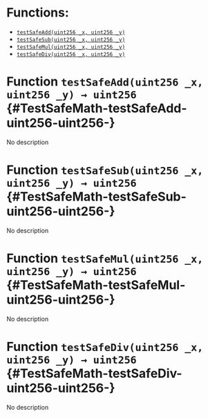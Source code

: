 

# Functions:
- [`testSafeAdd(uint256 _x, uint256 _y)`](#TestSafeMath-testSafeAdd-uint256-uint256-)
- [`testSafeSub(uint256 _x, uint256 _y)`](#TestSafeMath-testSafeSub-uint256-uint256-)
- [`testSafeMul(uint256 _x, uint256 _y)`](#TestSafeMath-testSafeMul-uint256-uint256-)
- [`testSafeDiv(uint256 _x, uint256 _y)`](#TestSafeMath-testSafeDiv-uint256-uint256-)


# Function `testSafeAdd(uint256 _x, uint256 _y) → uint256` {#TestSafeMath-testSafeAdd-uint256-uint256-}
No description
# Function `testSafeSub(uint256 _x, uint256 _y) → uint256` {#TestSafeMath-testSafeSub-uint256-uint256-}
No description
# Function `testSafeMul(uint256 _x, uint256 _y) → uint256` {#TestSafeMath-testSafeMul-uint256-uint256-}
No description
# Function `testSafeDiv(uint256 _x, uint256 _y) → uint256` {#TestSafeMath-testSafeDiv-uint256-uint256-}
No description

